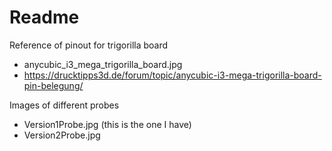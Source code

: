# Readme

Reference of pinout for trigorilla board

  * anycubic_i3_mega_trigorilla_board.jpg
  * https://drucktipps3d.de/forum/topic/anycubic-i3-mega-trigorilla-board-pin-belegung/

Images of different probes

  * Version1Probe.jpg (this is the one I have)
  * Version2Probe.jpg
